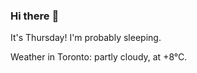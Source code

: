 ### Hi there :wave:

It's Thursday! I'm probably sleeping.

Weather in Toronto: partly cloudy, at +8°C.

